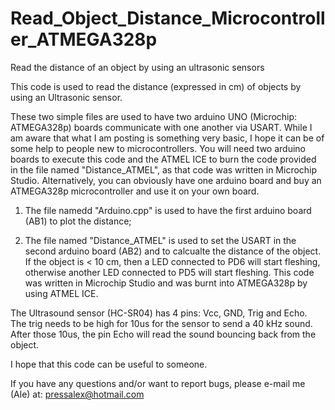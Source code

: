 # Read_Object_Distance_Microcontroller_ATMEGA328p
Read the distance of an object by using an ultrasonic sensors

This code is used to read the distance (expressed in cm) of objects by using an Ultrasonic sensor. 

These two simple files are used to have two arduino UNO (Microchip: ATMEGA328p) boards communicate with one another via USART. While I am aware that what I am posting is something very basic, I hope it can be of some help to people new to microcontrollers. You will need two arduino boards to execute this code and the ATMEL ICE to burn the code provided in the file named "Distance_ATMEL", as that code was written in Microchip Studio. Alternatively, you can obviously have one arduino board and buy an ATMEGA328p microcontroller and use it on your own board.

1) The file namedd "Arduino.cpp" is used to have the first arduino board (AB1) to plot the distance;

2) The file named "Distance_ATMEL" is used to set the USART in the second arduino board (AB2) and to calcualte the distance of the object. If the object is < 10 cm, then a LED connected to PD6 will start fleshing, otherwise another LED connected to PD5 will start fleshing. This code was written in Microchip Studio and was burnt into ATMEGA328p by using ATMEL ICE.

The Ultrasound sensor (HC-SR04) has 4 pins: Vcc, GND, Trig and Echo. The trig needs to be high for 10us for the sensor to send a 40 kHz sound. After those 10us, the pin Echo will read the sound bouncing back from the object.

I hope that this code can be useful to someone.

If you have any questions and/or want to report bugs, please e-mail me (Ale) at: pressalex@hotmail.com
